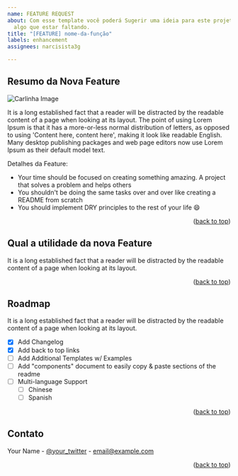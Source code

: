 ```yaml
---
name: FEATURE REQUEST
about: Com esse template você poderá Sugerir uma ideia para este projeto ou indique
  algo que estar faltando.
title: "[FEATURE] nome-da-função"
labels: enhancement
assignees: narcisista3g

---
```


<a name="readme-top"></a>

## Resumo da Nova Feature

![Carlinha Image](https://i.pinimg.com/originals/21/a2/19/21a219dc63d86fc8661e4f627156581c.gif)

It is a long established fact that a reader will be distracted by the readable content of a page when looking at its layout. The point of using Lorem Ipsum is that it has a more-or-less normal distribution of letters, as opposed to using 'Content here, content here', making it look like readable English. Many desktop publishing packages and web page editors now use Lorem Ipsum as their default model text.

Detalhes da Feature:
* Your time should be focused on creating something amazing. A project that solves a problem and helps others
* You shouldn't be doing the same tasks over and over like creating a README from scratch
* You should implement DRY principles to the rest of your life :smile:


<p align="right">(<a href="#readme-top">back to top</a>)</p>

## Qual a utilidade da nova Feature

It is a long established fact that a reader will be distracted by the readable content of a page when looking at its layout.

<p align="right">(<a href="#readme-top">back to top</a>)</p>

<!-- ROADMAP -->
## Roadmap

It is a long established fact that a reader will be distracted by the readable content of a page when looking at its layout.

- [x] Add Changelog
- [x] Add back to top links
- [ ] Add Additional Templates w/ Examples
- [ ] Add "components" document to easily copy & paste sections of the readme
- [ ] Multi-language Support
    - [ ] Chinese
    - [ ] Spanish

<p align="right">(<a href="#readme-top">back to top</a>)</p>

<!-- CONTACT -->
## Contato

Your Name - [@your_twitter](https://twitter.com/your_username) - email@example.com

<p align="right">(<a href="#readme-top">back to top</a>)</p>
